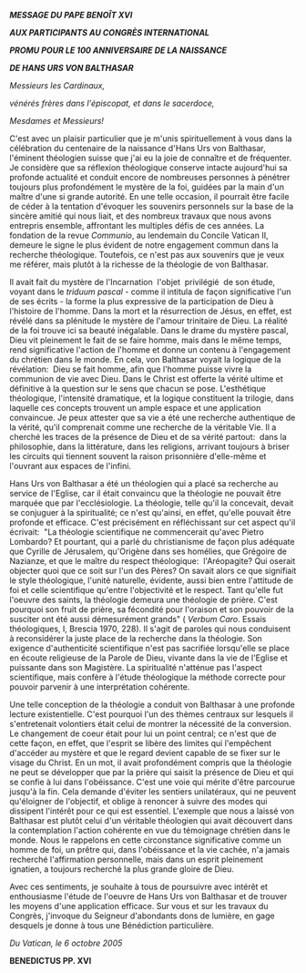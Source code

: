 ***MESSAGE DU PAPE BENOÎT XVI***

***AUX PARTICIPANTS AU CONGRÈS INTERNATIONAL***

***PROMU POUR LE 100 ANNIVERSAIRE DE LA NAISSANCE***

***DE HANS URS VON BALTHASAR***

*Messieurs les Cardinaux,*

*vénérés frères dans l'épiscopat, et dans le sacerdoce,*

*Mesdames et Messieurs!*

C'est avec un plaisir particulier que je m'unis spirituellement à vous dans la célébration du centenaire de la naissance d'Hans Urs von Balthasar, l'éminent théologien suisse que j'ai eu la joie de connaître et de fréquenter. Je considère que sa réflexion théologique conserve intacte aujourd'hui sa profonde actualité et conduit encore de nombreuses personnes à pénétrer toujours plus profondément le mystère de la foi, guidées par la main d'un maître d'une si grande autorité. En une telle occasion, il pourrait être facile de céder à la tentation d'évoquer les souvenirs personnels sur la base de la sincère amitié qui nous liait, et des nombreux travaux que nous avons entrepris ensemble, affrontant les multiples défis de ces années. La fondation de la revue *Communio*, au lendemain du Concile Vatican II, demeure le signe le plus évident de notre engagement commun dans la recherche théologique. Toutefois, ce n'est pas aux souvenirs que je veux me référer, mais plutôt à la richesse de la théologie de von Balthasar.

Il avait fait du mystère de l'Incarnation  l'objet  privilégié  de son étude, voyant dans le *triduum pascal* \- comme il intitula de façon significative l'un de ses écrits - la forme la plus expressive de la participation de Dieu à l'histoire de l'homme. Dans la mort et la résurrection de Jésus, en effet, est révélé dans sa plénitude le mystère de l'amour trinitaire de Dieu. La réalité de la foi trouve ici sa beauté inégalable. Dans le drame du mystère pascal, Dieu vit pleinement le fait de se faire homme, mais dans le même temps, rend significative l'action de l'homme et donne un contenu à l'engagement du chrétien dans le monde. En cela, von Balthasar voyait la logique de la révélation:  Dieu se fait homme, afin que l'homme puisse vivre la communion de vie avec Dieu. Dans le Christ est offerte la vérité ultime et définitive à la question sur le sens que chacun se pose. L'esthétique théologique, l'intensité dramatique, et la logique constituent la trilogie, dans laquelle ces concepts trouvent un ample espace et une application convaincue. Je peux attester que sa vie a été une recherche authentique de la vérité, qu'il comprenait comme une recherche de la véritable Vie. Il a cherché les traces de la présence de Dieu et de sa vérité partout:  dans la philosophie, dans la littérature, dans les religions, arrivant toujours à briser les circuits qui tiennent souvent la raison prisonnière d'elle-même et l'ouvrant aux espaces de l'infini.

Hans Urs von Balthasar a été un théologien qui a placé sa recherche au service de l'Eglise, car il était convaincu que la théologie ne pouvait être marquée que par l'ecclésiologie. La théologie, telle qu'il la concevait, devait se conjuguer à la spiritualité; ce n'est qu'ainsi, en effet, qu'elle pouvait être profonde et efficace. C'est précisément en réfléchissant sur cet aspect qu'il écrivait:  "La théologie scientifique ne commencerait qu'avec Pietro Lombardo? Et pourtant, qui a parlé du christianisme de façon plus adéquate que Cyrille de Jérusalem, qu'Origène dans ses homélies, que Grégoire de Nazianze, et que le maître du respect théologique:  l'Aréopagite? Qui oserait objecter quoi que ce soit sur l'un des Pères? On savait alors ce que signifiait le style théologique, l'unité naturelle, évidente, aussi bien entre l'attitude de foi et celle scientifique qu'entre l'objectivité et le respect. Tant qu'elle fut l'oeuvre des saints, la théologie demeura une théologie de prière. C'est pourquoi son fruit de prière, sa fécondité pour l'oraison et son pouvoir de la susciter ont été aussi démesurément grands" ( *Verbum Caro*. Essais théologiques, I, Brescia 1970, 228). Il s'agit de paroles qui nous conduisent à reconsidérer la juste place de la recherche dans la théologie. Son exigence d'authenticité scientifique n'est pas sacrifiée lorsqu'elle se place en écoute religieuse de la Parole de Dieu, vivante dans la vie de l'Eglise et puissante dans son Magistère. La spiritualité n'atténue pas l'aspect scientifique, mais confère à l'étude théologique la méthode correcte pour pouvoir parvenir à une interprétation cohérente.

Une telle conception de la théologie a conduit von Balthasar à une profonde lecture existentielle. C'est pourquoi l'un des thèmes centraux sur lesquels il s'entretenait volontiers était celui de montrer la nécessité de la conversion. Le changement de coeur était pour lui un point central; ce n'est que de cette façon, en effet, que l'esprit se libère des limites qui l'empêchent d'accéder au mystère et que le regard devient capable de se fixer sur le visage du Christ. En un mot, il avait profondément compris que la théologie ne peut se développer que par la prière qui saisit la présence de Dieu et qui se confie à lui dans l'obéissance. C'est une voie qui mérite d'être parcourue jusqu'à la fin. Cela demande d'éviter les sentiers unilatéraux, qui ne peuvent qu'éloigner de l'objectif, et oblige à renoncer à suivre des modes qui dissipent l'intérêt pour ce qui est essentiel. L'exemple que nous a laissé von Balthasar est plutôt celui d'un véritable théologien qui avait découvert dans la contemplation l'action cohérente en vue du témoignage chrétien dans le monde. Nous le rappelons en cette circonstance significative comme un homme de foi, un prêtre qui, dans l'obéissance et la vie cachée, n'a jamais recherché l'affirmation personnelle, mais dans un esprit pleinement ignatien, a toujours recherché la plus grande gloire de Dieu.

Avec ces sentiments, je souhaite à tous de poursuivre avec intérêt et enthousiasme l'étude de l'oeuvre de Hans Urs von Balthasar et de trouver les moyens d'une application efficace. Sur vous et sur les travaux du Congrès, j'invoque du Seigneur d'abondants dons de lumière, en gage desquels je donne à tous une Bénédiction particulière.

*Du Vatican, le 6 octobre 2005*

**BENEDICTUS PP. XVI**
